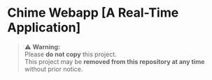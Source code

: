 # Chime Webapp [A Real-Time Application]

> ⚠️ **Warning:**  
> Please **do not copy** this project.  
> This project may be **removed from this repository at any time** without prior notice.
